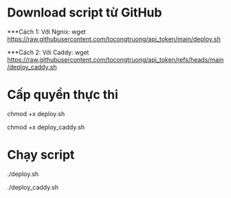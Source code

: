 # Download script từ GitHub
***Cách 1: Với Ngnix:
wget https://raw.githubusercontent.com/tocongtruong/api_token/main/deploy.sh

***Cách 2: Với Caddy:
wget https://raw.githubusercontent.com/tocongtruong/api_token/refs/heads/main/deploy_caddy.sh

# Cấp quyền thực thi
chmod +x deploy.sh

chmod +x deploy_caddy.sh

# Chạy script
./deploy.sh

./deploy_caddy.sh
